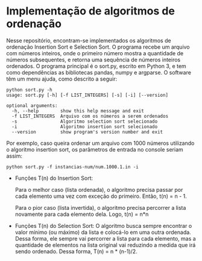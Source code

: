 # Implementação de algoritmos de ordenação

Nesse repositório, encontram-se implementados os algoritmos de ordenação Insertion Sort e Selection Sort. O programa recebe um arquivo com números inteiros, onde o primeiro número mostra a quantidade de números subsequentes, e retorna uma sequência de números inteiros ordenados. O programa principal é o sort.py, escrito em Python 3, e tem como dependências as bibliotecas pandas, numpy e argparse. O software têm um menu ajuda, como descrito a seguir:

```
python sort.py -h
usage: sort.py [-h] [-f LIST_INTEGERS] [-s] [-i] [--version]

optional arguments:
  -h, --help        show this help message and exit
  -f LIST_INTEGERS  Arquivo com os números a serem ordenados
  -s                Algoritmo selection sort selecionado
  -i                Algoritmo insertion sort selecionado
  --version         show program's version number and exit
```

Por exemplo, caso queira ordenar um arquivo com 1000 números utilizando o algoritmo insertion sort, os parâmetros de entrada no console seriam assim:

```
python sort.py -f instancias-num/num.1000.1.in -i
```
- Funções T(n) do Insertion Sort:

  Para o melhor caso (lista ordenada), o algoritmo precisa passar por cada elemento uma vez com exceção do primeiro. Então, t(n) = n - 1.

  Para o pior caso (lista invertida), o algoritmo precisa percorrer a lista novamente para cada elemento dela. Logo, t(n) = n*n
  
- Funções T(n) do Selection Sort:
  O algoritmo busca sempre encontrar o valor mínimo (ou máximo) da lista e colocá-lo em uma outra ordenada. Dessa forma, ele sempre vai percorrer a lista para cada elemento, mas a quantidade de elementos na lista original vai reduzindo a medida que irá sendo ordenado. Dessa forma, T(n) = n * (n-1)/2.
